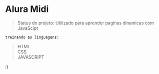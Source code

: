 # Alura Midi
> Status do projeto: Utilizado para aprender paginas dinamicas com JavaScipt

```
treinando as linguagens:
````
>HTML <BR>
>CSS <BR>
>JAVASCRIPT

:)
